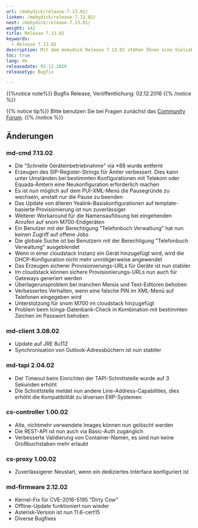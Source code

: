 ```yaml
---
url: /mobydick/release-7.13.02/
linken: /mobydick/release-7.13.02/
next: /mobydick/release-7.13.01/
weight: 142
title: Release 7.13.02
keywords:
  - Release 7.13.02
description: Mit dem mobydick Release 7.13.02 stehen Ihnen eine Vielzahl an neuen Funtionen zur Verfügung.
toc: true
lang: de
releasedate: 02.12.2016
releasetyp: Bugfix

---
```


{{%notice note%}}
Bugfix Release, Veröffentlichung: 02.12.2016
{{% /notice %}}

{{% notice tip%}}
Bitte benutzen Sie bei Fragen zunächst das [Community Forum](http://community.pascom.net/forum.php "Zu unserem Forum").
{{% /notice %}}

## Änderungen

### md-cmd 7.13.02

* Die "Schnelle Geräteinbetriebnahme" via \*88 wurde entfernt
* Erzeugen des SIP-Register-Strings für Ämter verbessert. Dies kann unter Umständen bei bestimmten Konfigurationen mit Telekom oder Equada-Ämtern eine Neukonfiguration erforderlich machen
* Es ist nun möglich auf dem PUI-XML-Menü die Pausegründe zu wechseln, anstatt nur die Pause zu beenden
* Das Update von älteren Yealink-Basiskonfigurationen auf template-basierte Provisionierung ist nun zuverlässiger
* Weiterer Workaround für die Namensauflösung bei eingehenden Anrufen auf snom M700-Endgeräten
* Ein Benutzer mit der Berechtigung "Telefonbuch Verwaltung" hat nun keinen Zugriff auf offene Jobs
* Die globale Suche ist bei Benutzern mit der Berechtigung "Telefonbuch Verwaltung" ausgeblendet
* Wenn in einer cloudstack Instanz ein Gerät hinzugefügt wird, wird die DHCP-Konfiguration nicht mehr unnötigerweise angewendet
* Das Erzeugen sicherer Provisionierungs-URLs für Geräte ist nun stabiler
* Im cloudstack können sichere Provisionierungs-URLs nun auch für Gateways generiert werden
* Überlagerunsproblem bei manchen Menüs und Text-Editoren behoben
* Verbessertes Verhalten, wenn eine falsche PIN im XML-Menü auf Telefonen eingegeben wird
* Unterstützung für snom M700 im cloudstack hinzugefügt
* Problem beim Icinga-Datenbank-Check in Kombination mit bestimmten Zeichen im Passwort behoben

### md-client 3.08.02

* Update auf JRE 8u112
* Synchronisation von Outlook-Adressbüchern ist nun stabiler

### md-tapi 2.04.02

* Der Timeout beim Einrichten der TAPI-Schnittstelle wurde auf 3 Sekunden erhöht
* Die Schnittstelle meldet nun andere Line-Address-Capabilities, dies erhöht die Kompatibilität zu diversen ERP-Systemen

### cs-controller 1.00.02

* Alte, nichtmehr verwendete Images können nun gelöscht werden
* Die REST-API ist nun auch via Basic-Auth zugänglich
* Verbesserte Validierung von Container-Namen, es sind nun keine Großbuchstaben mehr erlaubt

### cs-proxy 1.00.02

* Zuverlässigerer Neustart, wenn ein dediziertes Interface konfiguriert ist

### md-firmware 2.12.02

* Kernel-Fix für CVE-2016-5195 “Dirty Cow”
* Offline-Update funktioniert nun wieder
* Asterisk-Version ist nun 11.6-cert15
* Diverse Bugfixes
